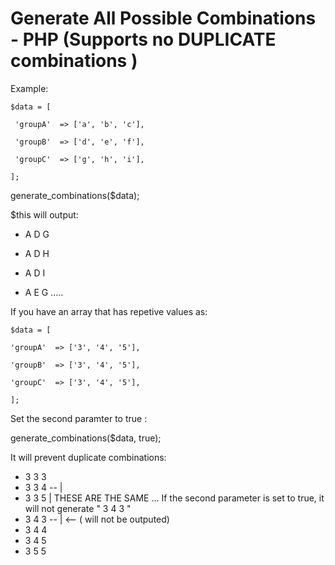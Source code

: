 # Generate All Possible Combinations - PHP  (Supports no DUPLICATE combinations )

Example: 

`$data = [ `

`  'groupA'  => ['a', 'b', 'c'], `
  
`  'groupB'  => ['d', 'e', 'f'], `
  
`  'groupC'  => ['g', 'h', 'i'], `
  
`]; `

generate_combinations($data);

$this will output:

* A D G

* A D H

* A D I

* A E G ..... 

If you have an array that has repetive values as:

`$data = [ `

  `'groupA'  => ['3', '4', '5'], `
  
  `'groupB'  => ['3', '4', '5'],`
  
  `'groupC'  => ['3', '4', '5'],`
  
`]; `

Set the second paramter to true :  

generate_combinations($data, true);

It will prevent duplicate combinations:

* 3 3 3
* 3 3 4  -- |
* 3 3 5     |  THESE ARE THE SAME ...  If the second parameter is set to true, it will not generate " 3 4 3 "
* 3 4 3  -- | <-- ( will not be outputed)
* 3 4 4 
* 3 4 5 
* 3 5 5
